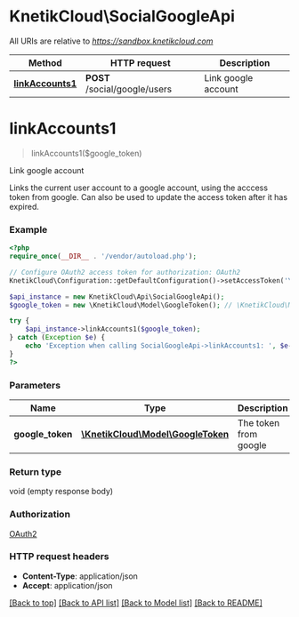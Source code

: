 # KnetikCloud\SocialGoogleApi

All URIs are relative to *https://sandbox.knetikcloud.com*

Method | HTTP request | Description
------------- | ------------- | -------------
[**linkAccounts1**](SocialGoogleApi.md#linkAccounts1) | **POST** /social/google/users | Link google account


# **linkAccounts1**
> linkAccounts1($google_token)

Link google account

Links the current user account to a google account, using the acccess token from google. Can also be used to update the access token after it has expired.

### Example
```php
<?php
require_once(__DIR__ . '/vendor/autoload.php');

// Configure OAuth2 access token for authorization: OAuth2
KnetikCloud\Configuration::getDefaultConfiguration()->setAccessToken('YOUR_ACCESS_TOKEN');

$api_instance = new KnetikCloud\Api\SocialGoogleApi();
$google_token = new \KnetikCloud\Model\GoogleToken(); // \KnetikCloud\Model\GoogleToken | The token from google

try {
    $api_instance->linkAccounts1($google_token);
} catch (Exception $e) {
    echo 'Exception when calling SocialGoogleApi->linkAccounts1: ', $e->getMessage(), PHP_EOL;
}
?>
```

### Parameters

Name | Type | Description  | Notes
------------- | ------------- | ------------- | -------------
 **google_token** | [**\KnetikCloud\Model\GoogleToken**](../Model/GoogleToken.md)| The token from google | [optional]

### Return type

void (empty response body)

### Authorization

[OAuth2](../../README.md#OAuth2)

### HTTP request headers

 - **Content-Type**: application/json
 - **Accept**: application/json

[[Back to top]](#) [[Back to API list]](../../README.md#documentation-for-api-endpoints) [[Back to Model list]](../../README.md#documentation-for-models) [[Back to README]](../../README.md)

